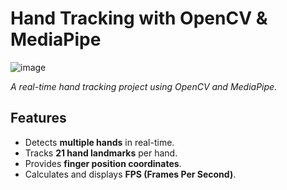 # Hand Tracking with OpenCV & MediaPipe

![image](https://github.com/user-attachments/assets/7cc7183d-47fa-493a-87af-90c9fa2f9767)
 
*A real-time hand tracking project using OpenCV and MediaPipe.*

## Features
- Detects **multiple hands** in real-time.
- Tracks **21 hand landmarks** per hand.
- Provides **finger position coordinates**.
- Calculates and displays **FPS (Frames Per Second)**.
